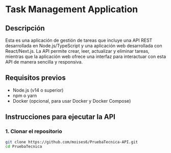 # Task Management Application

## Descripción

Esta es una aplicación de gestión de tareas que incluye una API REST desarrollada en Node.js/TypeScript y una aplicación web desarrollada con React/Next.js. La API permite crear, leer, actualizar y eliminar tareas, mientras que la aplicación web ofrece una interfaz para interactuar con esta API de manera sencilla y responsiva.

## Requisitos previos

- Node.js (v14 o superior)
- npm o yarn
- Docker (opcional, para usar Docker y Docker Compose)

## Instrucciones para ejecutar la API

### 1. Clonar el repositorio

```bash
git clone https://github.com/moises6/PruebaTecnica-API.git
cd PruebaTecnica
```
